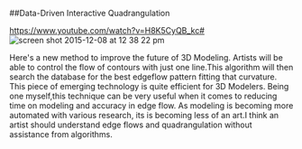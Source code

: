 ##Data-Driven Interactive Quadrangulation

https://www.youtube.com/watch?v=H8K5CyQB_kc#
![screen shot 2015-12-08 at 12 38 22 pm](https://cloud.githubusercontent.com/assets/14130398/11663197/d0ec975a-9da8-11e5-927e-2cabce245c76.png)

Here's a new method to improve the future of 3D Modeling. Artists will be able to control the flow of contours with just one line.This algorithm will then search the database for the best edgeflow pattern fitting that curvature. This piece of emerging technology is quite efficient for 3D Modelers. Being one myself,this technique can be very useful when it comes to reducing time on modeling and accuracy in edge flow. As modeling is becoming more automated with various research, its is becoming less of an art.I think an artist should understand edge flows and quadrangulation without assistance from algorithms.
